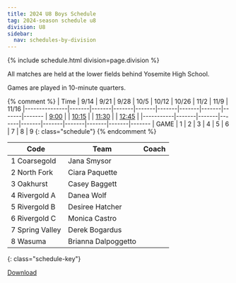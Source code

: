 ```yaml
---
title: 2024 U8 Boys Schedule
tag: 2024-season schedule u8
division: U8
sidebar:
  nav: schedules-by-division
---
```


{% include schedule.html division=page.division %}

All matches are held at the lower fields behind Yosemite High School.

Games are played in 10-minute quarters.

{% comment %}
| Time      | 9/14  | 9/21  | 9/28  | 10/5  | 10/12 | 10/26 | 11/2  | 11/9 | 11/16
|---------------|-------|-------|-------|-------|-------|-------|-------|-------|-------
| <u>9:00</u> |
| <u>10:15</u> |
| <u>11:30</u> |
| <u>12:45</u> |
|-----------|-------|-------|-------|-------|-------|-------|-------|-------|-------
| GAME      | 1     | 2     | 3     | 4     | 5     | 6     | 7     | 8     | 9
{: class="schedule"}
{% endcomment %}


| Code  | Team          | Coach                         
|-------|---------------|---------------
| 1		Coarsegold		| Jana Smysor
| 2		North Fork		| Ciara Paquette
| 3		Oakhurst		| Casey Baggett
| 4		Rivergold A		| Danea Wolf
| 5		Rivergold B		| Desiree Hatcher
| 6		Rivergold C		| Monica Castro
| 7		Spring Valley	| Derek Bogardus
| 8		Wasuma			| Brianna Dalpoggetto
{: class="schedule-key"}

[Download](/schedules/2024/MAYSL-2024-U8-boys.pdf)
